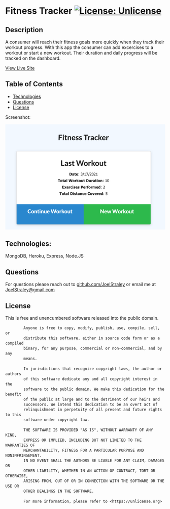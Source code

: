 # Fitness Tracker [![License: Unlicense](https://img.shields.io/badge/license-Unlicense-blue.svg)](http://unlicense.org/)
## Description
A consumer will reach their fitness goals more quickly when they track their workout progress. 
With this app the consumer can add excercises to a workout or start a new workout. 
Their duration and daily progress will be tracked on the dashboard.

[View Live Site](https://floating-temple-60678.herokuapp.com/)
## Table of Contents

* [Technologies](#Technologies)
* [Questions](#Questions)
* [License](#License)


Screenshot: 

![alt text](https://github.com/Joelstraley/Fitness-Tracker/blob/master/public/assets/Fitness%20Tracker%20App.png?raw=true)

## <a name="Technologies">Technologies:</a>
MongoDB, Heroku, Express, Node.JS 

## <a name="Questions">Questions</a>
For questions please reach out to [github.com/JoelStraley](github.com/JoelStraley) 
or email me at [JoelStraley@gmail.com](mailto:JoelStraley@gmail.com)

## <a name="License">License</a>
This is free and unencumbered software released into the public domain.
    
            Anyone is free to copy, modify, publish, use, compile, sell, or
            distribute this software, either in source code form or as a compiled
            binary, for any purpose, commercial or non-commercial, and by any
            means.
            
            In jurisdictions that recognize copyright laws, the author or authors
            of this software dedicate any and all copyright interest in the
            software to the public domain. We make this dedication for the benefit
            of the public at large and to the detriment of our heirs and
            successors. We intend this dedication to be an overt act of
            relinquishment in perpetuity of all present and future rights to this
            software under copyright law.
            
            THE SOFTWARE IS PROVIDED "AS IS", WITHOUT WARRANTY OF ANY KIND,
            EXPRESS OR IMPLIED, INCLUDING BUT NOT LIMITED TO THE WARRANTIES OF
            MERCHANTABILITY, FITNESS FOR A PARTICULAR PURPOSE AND NONINFRINGEMENT.
            IN NO EVENT SHALL THE AUTHORS BE LIABLE FOR ANY CLAIM, DAMAGES OR
            OTHER LIABILITY, WHETHER IN AN ACTION OF CONTRACT, TORT OR OTHERWISE,
            ARISING FROM, OUT OF OR IN CONNECTION WITH THE SOFTWARE OR THE USE OR
            OTHER DEALINGS IN THE SOFTWARE.
            
            For more information, please refer to <https://unlicense.org>

